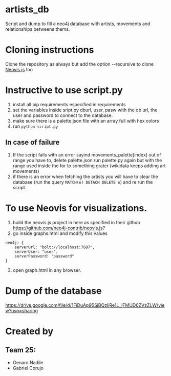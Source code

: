 # artists_db
Script and dump to fill a neo4j database with artists, movements and relationships betweens thems.

# Cloning instructions
Clone the repository as always but add the option --recursive to clone [Neovis.js](https://github.com/neo4j-contrib/neovis.js?) too

# Instructive to use script.py
1. install all pip requirements especified in requirements 
2. set the variables inside sript.py dburl, user, pasw with the db url, the user and password to connect to the database.
3. make sure there is a palette.json file with an array full with hex colors 
4. run `python script.py`

## In case of failure
1. If the script fails with an error sayind movements_palette[index] out of range you have to, delete palette.json run palette.py again but with the range used inside the for to something grater (wikidata keeps adding art movements)
2. if there is an error when fetching the artists you will have to clear the database (run the query `MATCH(n) DETACH DELETE n`) and re run the script.

# To use Neovis for visualizations.
1. build the neovis.js project in here as specified in their github https://github.com/neo4j-contrib/neovis.js?
2. go inside graphs.html and modify this values
```
neo4j: {
    serverUrl: "bolt://localhost:7687",
    serverUser: "user",
    serverPassword: "password"
}
```
3. open graph.html in any browser.

# Dump of the database
https://drive.google.com/file/d/1FiDuAp95SjBQzIjRe1L_jFMUD6ZVzZLW/view?usp=sharing

# Created by
## Team 25:
- Genaro Nadile
- Gabriel Corujo
